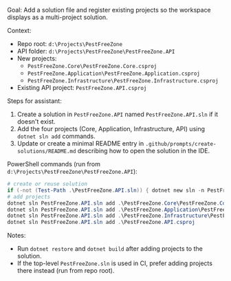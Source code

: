 Goal: Add a solution file and register existing projects so the workspace displays as a multi-project solution.

Context:
- Repo root: `d:\Projects\PestFreeZone`
- API folder: `d:\Projects\PestFreeZone\PestFreeZone.API`
- New projects:
  - `PestFreeZone.Core\PestFreeZone.Core.csproj`
  - `PestFreeZone.Application\PestFreeZone.Application.csproj`
  - `PestFreeZone.Infrastructure\PestFreeZone.Infrastructure.csproj`
- Existing API project: `PestFreeZone.API.csproj`

Steps for assistant:
1. Create a solution in `PestFreeZone.API` named `PestFreeZone.API.sln` if it doesn't exist.
2. Add the four projects (Core, Application, Infrastructure, API) using `dotnet sln add` commands.
3. Update or create a minimal README entry in `.github/prompts/create-solutions/README.md` describing how to open the solution in the IDE.

PowerShell commands (run from `d:\Projects\PestFreeZone\PestFreeZone.API`):

```powershell
# create or reuse solution
if (-not (Test-Path .\PestFreeZone.API.sln)) { dotnet new sln -n PestFreeZone.API }
# add projects
dotnet sln PestFreeZone.API.sln add .\PestFreeZone.Core\PestFreeZone.Core.csproj
dotnet sln PestFreeZone.API.sln add .\PestFreeZone.Application\PestFreeZone.Application.csproj
dotnet sln PestFreeZone.API.sln add .\PestFreeZone.Infrastructure\PestFreeZone.Infrastructure.csproj
dotnet sln PestFreeZone.API.sln add .\PestFreeZone.API.csproj
```

Notes:
- Run `dotnet restore` and `dotnet build` after adding projects to the solution.
- If the top-level `PestFreeZone.sln` is used in CI, prefer adding projects there instead (run from repo root).
